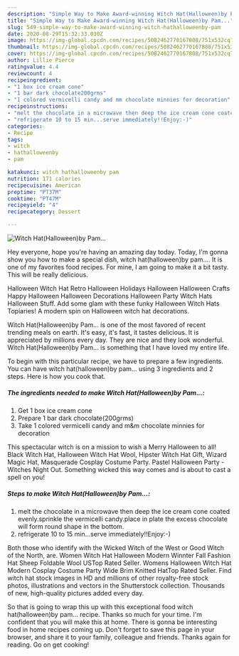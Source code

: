 ```yaml
---
description: "Simple Way to Make Award-winning Witch Hat(Halloween)by Pam..."
title: "Simple Way to Make Award-winning Witch Hat(Halloween)by Pam..."
slug: 549-simple-way-to-make-award-winning-witch-hathalloweenby-pam
date: 2020-08-29T15:32:33.030Z
image: https://img-global.cpcdn.com/recipes/5082462770167808/751x532cq70/witch-hathalloweenby-pam-recipe-main-photo.jpg
thumbnail: https://img-global.cpcdn.com/recipes/5082462770167808/751x532cq70/witch-hathalloweenby-pam-recipe-main-photo.jpg
cover: https://img-global.cpcdn.com/recipes/5082462770167808/751x532cq70/witch-hathalloweenby-pam-recipe-main-photo.jpg
author: Lillie Pierce
ratingvalue: 4.4
reviewcount: 4
recipeingredient:
- "1 box ice cream cone"
- "1 bar dark chocolate200grms"
- "1 colored vermicelli candy and mm chocolate minnies for decoration"
recipeinstructions:
- "melt the chocolate in a microwave then deep the ice cream cone coated evenly.sprinkle the vermicelli candy.place in plate the excess chocolate will form round shape in the bottom."
- "refrigerate 10 to 15 min...serve immediately!!Enjoy:-)"
categories:
- Recipe
tags:
- witch
- hathalloweenby
- pam

katakunci: witch hathalloweenby pam 
nutrition: 171 calories
recipecuisine: American
preptime: "PT37M"
cooktime: "PT47M"
recipeyield: "4"
recipecategory: Dessert

---
```



![Witch Hat(Halloween)by Pam...](https://img-global.cpcdn.com/recipes/5082462770167808/751x532cq70/witch-hathalloweenby-pam-recipe-main-photo.jpg)

Hey everyone, hope you're having an amazing day today. Today, I'm gonna show you how to make a special dish, witch hat(halloween)by pam.... It is one of my favorites food recipes. For mine, I am going to make it a bit tasty. This will be really delicious.

Halloween Witch Hat Retro Halloween Holidays Halloween Halloween Crafts Happy Halloween Halloween Decorations Halloween Party Witch Hats Halloween Stuff. Add some glam with these funky Halloween Witch Hats Topiaries! A modern spin on Halloween witch hat decorations.

Witch Hat(Halloween)by Pam... is one of the most favored of recent trending meals on earth. It's easy, it's fast, it tastes delicious. It is appreciated by millions every day. They are nice and they look wonderful. Witch Hat(Halloween)by Pam... is something that I have loved my entire life.


To begin with this particular recipe, we have to prepare a few ingredients. You can have witch hat(halloween)by pam... using 3 ingredients and 2 steps. Here is how you cook that.

<!--inarticleads1-->

##### The ingredients needed to make Witch Hat(Halloween)by Pam...:

1. Get 1 box ice cream cone
1. Prepare 1 bar dark chocolate(200grms)
1. Take 1 colored vermicelli candy and m&amp;m chocolate minnies for decoration


This spectacular witch is on a mission to wish a Merry Halloween to all! Black Witch Hat, Halloween Witch Hat Wool, Hipster Witch Hat Gift, Wizard Magic Hat, Masquerade Cosplay Costume Party. Pastel Halloween Party - Witches Night Out. Something wicked this way comes and is about to cast a spell on you! 

<!--inarticleads2-->

##### Steps to make Witch Hat(Halloween)by Pam...:

1. melt the chocolate in a microwave then deep the ice cream cone coated evenly.sprinkle the vermicelli candy.place in plate the excess chocolate will form round shape in the bottom.
1. refrigerate 10 to 15 min...serve immediately!!Enjoy:-)


Both those who identify with the Wicked Witch of the West or Good Witch of the North, are. Women Witch Hat Halloween Modern Winnter Fall Fashion Hat Sheep Foldable Wool USTop Rated Seller. Womens Halloween Witch Hat Modern Cosplay Costume Party Wide Brim Knitted HatTop Rated Seller. Find witch hat stock images in HD and millions of other royalty-free stock photos, illustrations and vectors in the Shutterstock collection. Thousands of new, high-quality pictures added every day. 

So that is going to wrap this up with this exceptional food witch hat(halloween)by pam... recipe. Thanks so much for your time. I'm confident that you will make this at home. There is gonna be interesting food in home recipes coming up. Don't forget to save this page in your browser, and share it to your family, colleague and friends. Thanks again for reading. Go on get cooking!
